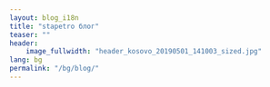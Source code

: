 ```yaml
---
layout: blog_i18n
title: "stapetro блог"
teaser: ""
header:
    image_fullwidth: "header_kosovo_20190501_141003_sized.jpg"
lang: bg
permalink: "/bg/blog/"
---
```


